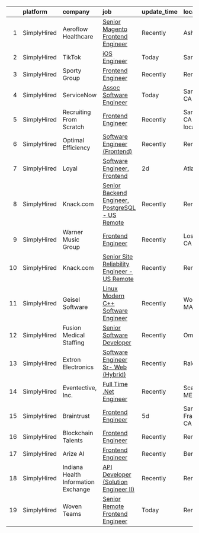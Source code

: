 

|    | platform    | company                             | job                                                                                                                                                           | update_time   | location                    |
|---:|:------------|:------------------------------------|:--------------------------------------------------------------------------------------------------------------------------------------------------------------|:--------------|:----------------------------|
|  1 | SimplyHired | Aeroflow Healthcare                 | [Senior Magento Frontend Engineer](https://www.simplyhired.com/job/uJJWsbsJ-A2J-2KXvsX-Cha73KyKnl-V2EEKSox5OzuSBWCVaz1N-A?q=frontend+engineer)                | Recently      | Asheville, NC               |
|  2 | SimplyHired | TikTok                              | [iOS Engineer](https://www.simplyhired.com/job/IlUN2mzgpAPxV6laJKYNAUey2zeVorLb_OreDSsmTgFcplw-AY6mtg?q=frontend+engineer)                                    | Today         | San Jose, CA                |
|  3 | SimplyHired | Sporty Group                        | [Frontend Engineer](https://www.simplyhired.com/job/yErCTN6x8Zu2hHp4tViQPPQ7T4lMF3f5c9ECWXjpL3DNornJfE11ZQ?q=frontend+engineer)                               | Recently      | Remote                      |
|  4 | SimplyHired | ServiceNow                          | [Assoc Software Engineer](https://www.simplyhired.com/job/8er6kYS5iyiXxYtE4W6Aj15A1vqAQhAXE2ilPbLI3UBvut-if0TlcQ?q=frontend+engineer)                         | Today         | Santa Clara, CA             |
|  5 | SimplyHired | Recruiting From Scratch             | [Frontend Engineer](https://www.simplyhired.com/job/lEgwGfbSQktAW6C02WRnfOzs9DtYMZV-rnLQ-O-yJq08EAwzhSeU0Q?q=frontend+engineer)                               | Recently      | Saratoga, CA +126 locations |
|  6 | SimplyHired | Optimal Efficiency                  | [Software Engineer (Frontend)](https://www.simplyhired.com/job/tdLZYEMU6jRlLMj0yVKcd_PBezg-af1i6_WgEMyzuy3GSBM61IN0xg?q=frontend+engineer)                    | Recently      | Remote                      |
|  7 | SimplyHired | Loyal                               | [Software Engineer, Frontend](https://www.simplyhired.com/job/x4MRXGXvA474S-dPnMHA9Y8occOKCiQmP6aUgyhP8nKLjfy1f9yF9w?q=frontend+engineer)                     | 2d            | Atlanta, GA                 |
|  8 | SimplyHired | Knack.com                           | [Senior Backend Engineer, PostgreSQL - US Remote](https://www.simplyhired.com/job/uanfZyj7Mv6-K_HCdtPv-WGB9jgSqIbfHhdx__SEZyui5qKQJSbApA?q=frontend+engineer) | Recently      | Remote                      |
|  9 | SimplyHired | Warner Music Group                  | [Frontend Engineer](https://www.simplyhired.com/job/A_AjNyeHJDcKB7Du4bVmt454AxVzhfEwDhyJ1uZGEBvX1KRUHBHs4A?q=frontend+engineer)                               | Recently      | Los Angeles, CA             |
| 10 | SimplyHired | Knack.com                           | [Senior Site Reliability Engineer - US Remote](https://www.simplyhired.com/job/NTzLbxFAwzuHrEO0LTCAnOOHH1mRNeraYYOBT0-QRX7nnC3IrqkXAA?q=frontend+engineer)    | Recently      | Remote                      |
| 11 | SimplyHired | Geisel Software                     | [Linux Modern C++ Software Engineer](https://www.simplyhired.com/job/l9cmsFPGCJQB5nfieQ6vqOKxiYGYGFhb4nl84O4EWH-uPQAoa811Cw?q=frontend+engineer)              | Recently      | Worcester, MA               |
| 12 | SimplyHired | Fusion Medical Staffing             | [Senior Software Developer](https://www.simplyhired.com/job/WbXbZH4xGAbc16YouF522YynC_RmZfWyhy3FpqALEWP_5BjQT_0PzQ?q=frontend+engineer)                       | Recently      | Omaha, NE                   |
| 13 | SimplyHired | Extron Electronics                  | [Software Engineer Sr- Web (Hybrid)](https://www.simplyhired.com/job/nuS0054m0ApGv9T6xH9dOp3yvcXS9PmedrBBHTjDfcxz_WMgR1cvNQ?q=frontend+engineer)              | Recently      | Raleigh, NC                 |
| 14 | SimplyHired | Eventective, Inc.                   | [Full Time .Net Engineer](https://www.simplyhired.com/job/YuX4chMfrT3O63eZwnl1uQf8GMhjJ6o-vTj-aUHApJNnRiV9K2EXbQ?q=frontend+engineer)                         | Recently      | Scarborough, ME             |
| 15 | SimplyHired | Braintrust                          | [Frontend Engineer](https://www.simplyhired.com/job/gI3BN4BWDVpVE2sdKo2He7EXuV0S6H6ikq-4kt5VhUH61NfXl11R6A?q=frontend+engineer)                               | 5d            | San Francisco, CA           |
| 16 | SimplyHired | Blockchain Talents                  | [Frontend Engineer](https://www.simplyhired.com/job/nSVsHCvWsm3_pt5kzR-egLVZEH-yooTu1krRa-KA8yU3BGVLiAF1Lw?q=frontend+engineer)                               | Recently      | Remote                      |
| 17 | SimplyHired | Arize AI                            | [Frontend Engineer](https://www.simplyhired.com/job/xQaaVC5vOtRS4JzrdHWflzM8ynmcpN-5LqOA84ur9JKgs3BKShIeyw?q=frontend+engineer)                               | Recently      | Berkeley, CA                |
| 18 | SimplyHired | Indiana Health Information Exchange | [API Developer (Solution Engineer II)](https://www.simplyhired.com/job/KsXi45sIi50i4nG1Cw1Azw-amveiQy7D5Z4edTHi_5wrczciovI2TQ?q=frontend+engineer)            | Recently      | Remote                      |
| 19 | SimplyHired | Woven Teams                         | [Senior Remote Frontend Engineer](https://www.simplyhired.com/job/RBq42F8EkyT52cSdwZWf56SHMvsRxiPFxiYtgYobk0xBqlufcrzDxA?q=frontend+engineer)                 | Today         | Remote                      |